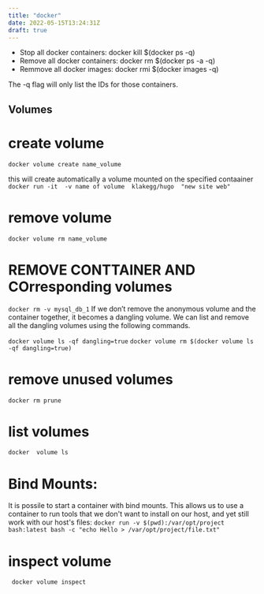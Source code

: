 ```yaml
---
title: "docker"
date: 2022-05-15T13:24:31Z
draft: true
---
```


- Stop all docker containers: docker kill $(docker ps -q)
- Remove all docker containers: docker rm $(docker ps -a -q)
- Remmove all docker images:  docker rmi $(docker images -q)

The -q flag will only list the IDs for those containers.

## Volumes
# create volume
`docker volume create name_volume`

this will create automatically a volume mounted on the specified contaainer
`docker run -it  -v name of volume  klakegg/hugo  "new site web"`
# remove volume
`docker volume rm name_volume`
# REMOVE CONTTAINER AND COrresponding volumes
`docker rm -v mysql_db_1`
If we don’t remove the anonymous volume and the container together, it becomes a dangling volume.
We can list and remove all the dangling volumes using the following commands.

`docker volume ls -qf dangling=true`
`docker volume rm $(docker volume ls -qf dangling=true)`

# remove unused volumes
`docker rm prune`
# list volumes 
`docker  volume ls`
# Bind Mounts: 
It is possile to start a container with bind mounts.
 This allows us to use a container to run tools that we don't want to install on our host, and yet still work with our host's files: `docker run -v $(pwd):/var/opt/project bash:latest bash -c "echo Hello > /var/opt/project/file.txt"`

# inspect volume
` docker volume inspect`
